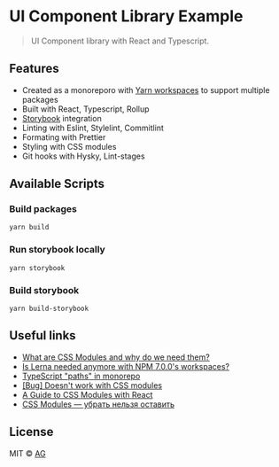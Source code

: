 # UI Component Library Example

> UI Component library with React and Typescript.

## Features

- Created as a monoreporo with [Yarn workspaces](https://classic.yarnpkg.com/lang/en/docs/workspaces/) to support multiple packages
- Built with React, Typescript, Rollup
- [Storybook](https://storybook.js.org/) integration
- Linting with Eslint, Stylelint, Commitlint
- Formating with Prettier
- Styling with CSS modules
- Git hooks with Hysky, Lint-stages

## Available Scripts

### Build packages

```
yarn build
```

### Run storybook locally

```
yarn storybook
```

### Build storybook

```
yarn build-storybook
```

## Useful links

- [What are CSS Modules and why do we need them?](https://css-tricks.com/css-modules-part-1-need/)
- [Is Lerna needed anymore with NPM 7.0.0's workspaces?](https://stackoverflow.com/questions/64909635/is-lerna-needed-anymore-with-npm-7-0-0s-workspaces)
- [TypeScript "paths" in monorepo](https://github.com/vercel/turbo/discussions/620)
- [[Bug] Doesn't work with CSS modules](https://github.com/storybookjs/addon-postcss/issues/29)
- [A Guide to CSS Modules with React](https://maxrohde.com/2022/08/12/a-guide-to-css-modules-with-react)
- [CSS Modules — убрать нельзя оставить](https://www.youtube.com/watch?v=A-C9MFK56fc)

## License

MIT © [AG](https://github.com/prodev-ag)
